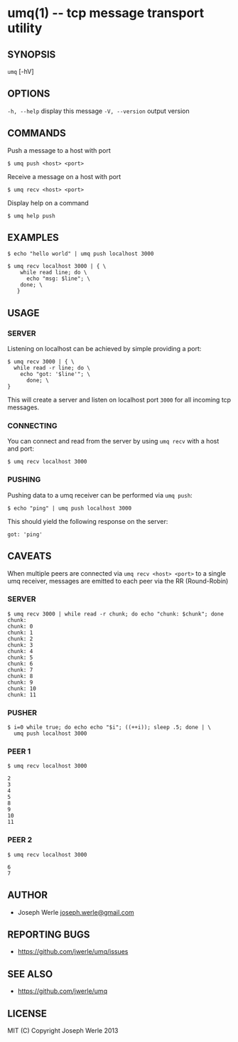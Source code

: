umq(1) -- tcp message transport utility
=================================

## SYNOPSIS

`umq` <command> [-hV]

## OPTIONS

  `-h, --help`              display this message
  `-V, --version`           output version

## COMMANDS

  Push a message to a host with port

  `$ umq push <host> <port>`

  Receive a message on a host with port

  `$ umq recv <host> <port>`

  Display help on a command

  `$ umq help push`

## EXAMPLES

  `$ echo "hello world" | umq push localhost 3000`

  ```
  $ umq recv localhost 3000 | { \
      while read line; do \
        echo "msg: $line"; \
      done; \
     }
  ```

## USAGE

### SERVER

  Listening on localhost can be achieved by simple providing a port:

  ```
  $ umq recv 3000 | { \
    while read -r line; do \
      echo "got: '$line'"; \
        done; \
  }
  ```

  This will create a server and listen on localhost port `3000` for all
  incoming tcp messages.

### CONNECTING

  You can connect and read from the server by using `umq recv` with a host
  and port:

  `$ umq recv localhost 3000`

### PUSHING

  Pushing data to a umq receiver can be performed via `umq push`:

  `$ echo "ping" | umq push localhost 3000`

  This should yield the following response on the server:

  `got: 'ping'`

## CAVEATS

  When multiple peers are connected via `umq recv <host> <port>` to a single
  umq receiver, messages are emitted to each peer via the RR (Round-Robin)

### SERVER

  ```
  $ umq recv 3000 | while read -r chunk; do echo "chunk: $chunk"; done
  chunk:
  chunk: 0
  chunk: 1
  chunk: 2
  chunk: 3
  chunk: 4
  chunk: 5
  chunk: 6
  chunk: 7
  chunk: 8
  chunk: 9
  chunk: 10
  chunk: 11
  ```

### PUSHER

  ```
  $ i=0 while true; do echo echo "$i"; ((++i)); sleep .5; done | \
    umq push localhost 3000
  ```

### PEER 1
  ```
  $ umq recv localhost 3000

  2
  3
  4
  5
  8
  9
  10
  11
  ```

### PEER 2

  ```
  $ umq recv localhost 3000

  6
  7
  ```

## AUTHOR

  - Joseph Werle <joseph.werle@gmail.com>

## REPORTING BUGS

  - https://github.com/jwerle/umq/issues

## SEE ALSO

  - https://github.com/jwerle/umq

## LICENSE
  
  MIT (C) Copyright Joseph Werle 2013
